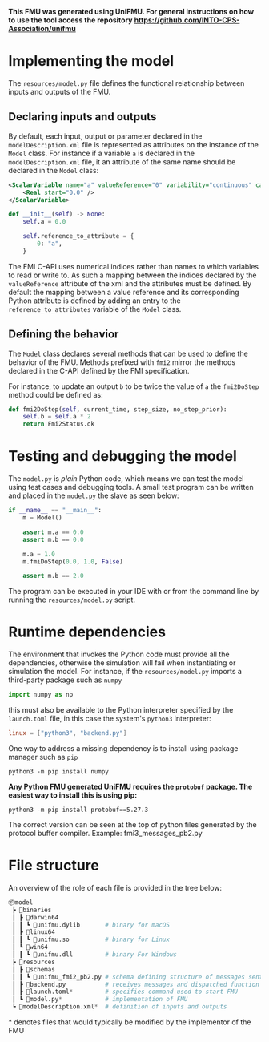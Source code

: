 **This FMU was generated using UniFMU.
For general instructions on how to use the tool access the repository https://github.com/INTO-CPS-Association/unifmu**

# Implementing the model

The `resources/model.py` file defines the functional relationship between inputs and outputs of the FMU.

## Declaring inputs and outputs

By default, each input, output or parameter declared in the `modelDescription.xml` file is represented as attributes on the instance of the `Model` class.
For instance if a variable `a` is declared in the `modelDescription.xml` file, it an attribute of the same name should be declared in the `Model` class:

```xml
<ScalarVariable name="a" valueReference="0" variability="continuous" causality="input">
    <Real start="0.0" />
</ScalarVariable>
```

```python
def __init__(self) -> None:
    self.a = 0.0

    self.reference_to_attribute = {
        0: "a",
    }
```

The FMI C-API uses numerical indices rather than names to which variables to read or write to.
As such a mapping between the indices declared by the `valueReference` attribute of the xml and the attributes must be defined.
By default the mapping between a value reference and its corresponding Python attribute is defined by adding an entry to the `reference_to_attributes` variable of the `Model` class.

## Defining the behavior

The `Model` class declares several methods that can be used to define the behavior of the FMU.
Methods prefixed with `fmi2` mirror the methods declared in the C-API defined by the FMI specification.

For instance, to update an output `b` to be twice the value of `a` the `fmi2DoStep` method could be defined as:

```python
def fmi2DoStep(self, current_time, step_size, no_step_prior):
    self.b = self.a * 2
    return Fmi2Status.ok
```

# Testing and debugging the model

The `model.py` is _plain_ Python code, which means we can test the model using test cases and debugging tools.
A small test program can be written and placed in the `model.py` the slave as seen below:

```python
if __name__ == "__main__":
    m = Model()

    assert m.a == 0.0
    assert m.b == 0.0

    m.a = 1.0
    m.fmiDoStep(0.0, 1.0, False)

    assert m.b == 2.0
```

The program can be executed in your IDE with or from the command line by running the `resources/model.py` script.

# Runtime dependencies

The environment that invokes the Python code must provide all the dependencies, otherwise the simulation will fail when instantiating or simulation the model.
For instance, if the `resources/model.py` imports a third-party package such as `numpy`

```python
import numpy as np
```

this must also be available to the Python interpreter specified by the `launch.toml` file, in this case the system's `python3` interpreter:

```toml
linux = ["python3", "backend.py"]
```

One way to address a missing dependency is to install using package manager such as `pip`

```
python3 -m pip install numpy
```

**Any Python FMU generated UniFMU requires the `protobuf` package.
The easiest way to install this is using pip:**

```
python3 -m pip install protobuf==5.27.3
```

The correct version can be seen at the top of python files generated by the protocol buffer compiler. Example: fmi3_messages_pb2.py

# File structure

An overview of the role of each file is provided in the tree below:

```python
📦model
 ┣ 📂binaries
 ┃ ┣ 📂darwin64
 ┃ ┃ ┗ 📜unifmu.dylib       # binary for macOS
 ┃ ┣ 📂linux64
 ┃ ┃ ┗ 📜unifmu.so          # binary for Linux
 ┃ ┗ 📂win64
 ┃ ┃ ┗ 📜unifmu.dll         # binary For Windows
 ┣ 📂resources
 ┃ ┣ 📂schemas
 ┃ ┃ ┗ 📜unifmu_fmi2_pb2.py # schema defining structure of messages sent over RPC
 ┃ ┣ 📜backend.py           # receives messages and dispatched function calls to "model.py"
 ┃ ┣ 📜launch.toml*         # specifies command used to start FMU
 ┃ ┗ 📜model.py*            # implementation of FMU
 ┗ 📜modelDescription.xml*  # definition of inputs and outputs
```

\* denotes files that would typically be modified by the implementor of the FMU
